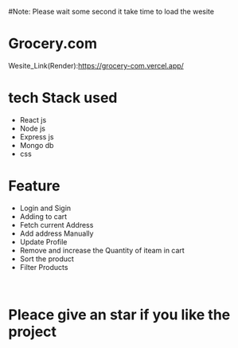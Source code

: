#Note: Please wait some second it take time to load the wesite
 
 # Grocery.com
Wesite_Link(Render):https://grocery-com.vercel.app/

# tech Stack used
<ul>
  <li>React js</li>
  <li>Node js</li>
  <li>Express js</li>
  <li>Mongo db</li>
  <li> css</li>
  
</ul>

# Feature
<ul>
 <li>Login and Sigin</li>
 <li>Adding to cart</li>
 <li>Fetch current Address</li>
 <li>Add address Manually</li>
 <li>Update Profile</li>
 <li>Remove and increase the Quantity of iteam in cart</b></li>
 <li>Sort the product</i></li>
 <li>Filter Products</li>

  
</ul>

 <br>
 <h1>Pleace give an star if you like the project</h1>

